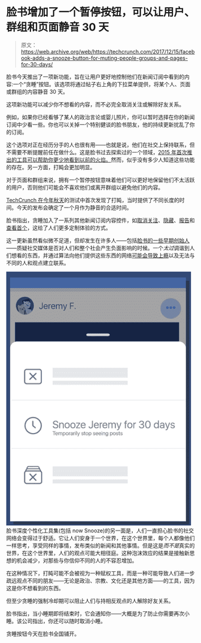 # 脸书增加了一个暂停按钮，可以让用户、群组和页面静音 30 天

> 原文：<https://web.archive.org/web/https://techcrunch.com/2017/12/15/facebook-adds-a-snooze-button-for-muting-people-groups-and-pages-for-30-days/>

脸书今天推出了一项新功能，旨在让用户更好地控制他们在新闻订阅中看到的内容:一个“贪睡”按钮。该选项将通过帖子右上角的下拉菜单提供，将某个人、页面或群组的内容静音 30 天。

这项新功能可以减少你不想看的内容，而不必完全取消关注或解除好友关系。

例如，如果你已经看够了某人的政治言论或婴儿照片，你可以暂时选择在你的新闻订阅中少看一些。你也可以关掉一个特别健谈的脸书朋友，他的持续更新扰乱了你的订阅。

这个选项对正在经历分手的人也很有用——也就是说，他们在社交上保持联系，但不需要不断提醒前任在做什么。这是脸书过去探索过的一个领域，[2015 年首次推出的工具可以帮助你更少地看到以前的火焰。](https://web.archive.org/web/20230404155745/https://techcrunch.com/2015/11/19/facebook-debuts-the-digital-breakup-with-new-tools-for-former-flames/)然而，似乎没有多少人知道这些功能的存在。另一方面，打盹会更加明显。

对于页面和群组来说，拥有一个暂停按钮意味着他们可以更好地保留他们不太活跃的用户，否则他们可能会不喜欢他们或离开群组以避免他们的内容。

[TechCrunch 在今年秋天](https://web.archive.org/web/20230404155745/https://techcrunch.com/2017/09/14/facebook-snooze/)的测试中首次发现了打盹，当时提供了不同长度的时间。今天的发布会确定了一个月作为静音的合适时间。

脸书指出，贪睡加入了一系列其他新闻订阅内容控件，如[取消关注](https://web.archive.org/web/20230404155745/https://www.facebook.com/help/190078864497547)、[隐藏](https://web.archive.org/web/20230404155745/https://www.facebook.com/help/268028706671439?helpref=search&sr=3&query=hide%20post)、[报告](https://web.archive.org/web/20230404155745/https://www.facebook.com/help/181495968648557)和[查看首个](https://web.archive.org/web/20230404155745/https://www.facebook.com/help/1188278037864643?helpref=search&sr=1&query=see%20first)，这给了人们更多定制体验的方式。

这一更新虽然看似微不足道，但却发生在许多人——包括[脸书的一些早期创始人](https://web.archive.org/web/20230404155745/https://nypost.com/2017/12/11/former-facebook-exec-social-media-is-ripping-apart-society/)——质疑社交媒体是否对人们和整个社会产生负面影响的时候。一个*太过*调谐到人们想看的东西，并通过算法向他们提供这些东西的网络[可能会导致上瘾](https://web.archive.org/web/20230404155745/https://techcrunch.com/2017/12/14/active-vs-passive-social-media/)以及无法与不同的人和观点建立联系。

![](img/59bad6ea2b7ee1e223b763990e28b387.png)脸书深度个性化工具集(包括 now Snooze)的另一面是，人们一直担心脸书的社交网络会变得过于舒适。它让人们安身于一个世界，在这个世界里，每个人都像他们一样思考，享受同样的事情，发布类似的新闻和其他事情。但是这是*而不是*真实的世界，在这个世界里，人们的观点可能大相径庭。这种泡沫效应的结果是接触新思想的机会减少，对那些与你信仰不同的人的不容忍增加。

在这种情况下，打盹可能不会被视为一种赋权工具，而是一种可能导致人们进一步疏远观点不同的朋友——无论是政治、宗教、文化还是其他方面——的工具，因为这是你不想看到的东西。

但至少贪睡的强制冷却期可以阻止人们与持相反观点的人解除好友关系。

脸书指出，当小睡期即将结束时，它会通知你——大概是为了防止你需要再次小睡。该公司指出，你还可以随时取消小睡。

贪睡按钮今天在脸书全国铺开。